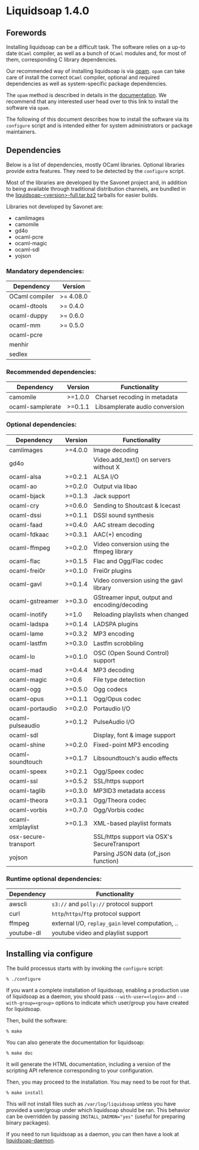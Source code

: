 # Liquidsoap 1.4.0

## Forewords

Installing liquidsoap can be a difficult task. The software relies on a up-to date
`OCaml` compiler, as well as a bunch of `OCaml` modules and, for most of them, corresponding
C library dependencies.

Our recommended way of installing liquidsoap is via [opam](http://opam.ocaml.org/). `opam` can take
care of install the correct `OCaml` compiler, optional and required dependencies as well as system-specific
package dependencies.

The `opam` method is described in details in the [documentation](doc/content/install.md).
We recommend that any interested user head over to this link to install the software via `opam`.

The following of this document describes how to install the software via its `configure` script and is
intended either for system administrators or package maintainers.

## Dependencies

Below is a list of dependencies, mostly OCaml libraries. Optional libraries
provide extra features. They need to be detected by the `configure` script.

Most of the libraries are developed by the Savonet project and, in addition to
being available through traditional distribution channels, are bundled in the
[liquidsoap-&lt;version&gt;-full.tar.bz2](https://github.com/savonet/liquidsoap/releases)
tarballs for easier builds.

Libraries not developed by Savonet are:

- camlimages
- camomile
- gd4o
- ocaml-pcre
- ocaml-magic
- ocaml-sdl
- yojson

### Mandatory dependencies:

| Dependency     | Version   |
| -------------- | --------- |
| OCaml compiler | >= 4.08.0 |
| ocaml-dtools   | >= 0.4.0  |
| ocaml-duppy    | >= 0.6.0  |
| ocaml-mm       | >= 0.5.0  |
| ocaml-pcre     |           |
| menhir         |           |
| sedlex         |           |

### Recommended dependencies:

| Dependency       | Version   | Functionality                  |
| ---------------- | --------- | ------------------------------ |
| camomile         | >=1.0.0   | Charset recoding in metadata   |
| ocaml-samplerate | >=0.1.1   | Libsamplerate audio conversion |

### Optional dependencies:

| Dependency          | Version | Functionality                                 |
| ------------------- | ------- | --------------------------------------------- |
| camlimages          | >=4.0.0 | Image decoding                                |
| gd4o                |         | Video.add_text() on servers without X         |
| ocaml-alsa          | >=0.2.1 | ALSA I/O                                      |
| ocaml-ao            | >=0.2.0 | Output via libao                              |
| ocaml-bjack         | >=0.1.3 | Jack support                                  |
| ocaml-cry           | >=0.6.0 | Sending to Shoutcast & Icecast                |
| ocaml-dssi          | >=0.1.1 | DSSI sound synthesis                          |
| ocaml-faad          | >=0.4.0 | AAC stream decoding                           |
| ocaml-fdkaac        | >=0.3.1 | AAC(+) encoding                               |
| ocaml-ffmpeg        | >=0.2.0 | Video conversion using the ffmpeg library     | 
| ocaml-flac          | >=0.1.5 | Flac and Ogg/Flac codec                       |
| ocaml-frei0r        | >=0.1.0 | Frei0r plugins                                |
| ocaml-gavl          | >=0.1.4 | Video conversion using the gavl library       |
| ocaml-gstreamer     | >=0.3.0 | GStreamer input, output and encoding/decoding |
| ocaml-inotify       | >=1.0   | Reloading playlists when changed              |
| ocaml-ladspa        | >=0.1.4 | LADSPA plugins                                |
| ocaml-lame          | >=0.3.2 | MP3 encoding                                  |
| ocaml-lastfm        | >=0.3.0 | Lastfm scrobbling                             |
| ocaml-lo            | >=0.1.0 | OSC (Open Sound Control) support              |
| ocaml-mad           | >=0.4.4 | MP3 decoding                                  |
| ocaml-magic         | >=0.6   | File type detection                           |
| ocaml-ogg           | >=0.5.0 | Ogg codecs                                    |
| ocaml-opus          | >=0.1.1 | Ogg/Opus codec                                |
| ocaml-portaudio     | >=0.2.0 | Portaudio I/O                                 |
| ocaml-pulseaudio    | >=0.1.2 | PulseAudio I/O                                |
| ocaml-sdl           |         | Display, font & image support                 |
| ocaml-shine         | >=0.2.0 | Fixed-point MP3 encoding                      |
| ocaml-soundtouch    | >=0.1.7 | Libsoundtouch's audio effects                 |
| ocaml-speex         | >=0.2.1 | Ogg/Speex codec                               |
| ocaml-ssl           | >=0.5.2 | SSL/https support                             |
| ocaml-taglib        | >=0.3.0 | MP3ID3 metadata access                        |
| ocaml-theora        | >=0.3.1 | Ogg/Theora codec                              |
| ocaml-vorbis        | >=0.7.0 | Ogg/Vorbis codec                              |
| ocaml-xmlplaylist   | >=0.1.3 | XML-based playlist formats                    |
| osx-secure-transport|         | SSL/https support via OSX's SecureTransport   |
| yojson              |         | Parsing JSON data (of_json function)          |

### Runtime optional dependencies:

| Dependency          | Functionality                                     |
| ------------------- | ------------------------------------------------- |
| awscli              | `s3://` and `polly://` protocol support           |
| curl                | `http`/`https`/`ftp` protocol support             |
| ffmpeg              | external I/O, `replay_gain` level computation, .. |
| youtube-dl          | youtube video and playlist support                |

    
## Installing via configure

The build processus starts with by invoking the `configure` script:

```
% ./configure
```

If you want a complete installation of liquidsoap, enabling a production use of
liquidsoap as a daemon, you should pass `--with-user=<login>` and
`--with-group=<group>` options to indicate which user/group you have created for
liquidsoap.

Then, build the software:

```
% make
```

You can also generate the documentation for liquidsoap:

```
% make doc
```

It will generate the HTML documentation, including a version of the scripting
API reference corresponding to your configuration.

Then, you may proceed to the installation. You may need to be root for that.

```
% make install
```

This will not install files such as `/var/log/liquidsoap` unless you have provided
a user/group under which liquidsoap should be ran. This behavior can be
overridden by passing `INSTALL_DAEMON="yes"` (useful for preparing binary
packages).


If you need to run liquidsoap as a daemon, you can then have a look at
[liquidsoap-daemon](https://github.com/savonet/liquidsoap-daemon).
